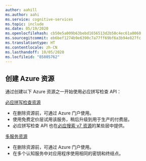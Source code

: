 ```yaml
---
author: aahill
ms.author: aahi
ms.service: cognitive-services
ms.topic: include
ms.date: 05/19/2020
ms.openlocfilehash: cb50e5a009b63bebd1656513d2b58c4ec61a8060
ms.sourcegitcommit: eb6bef1274b9e6390c7a77ff69bf6a3b94e827fc
ms.translationtype: HT
ms.contentlocale: zh-CN
ms.lasthandoff: 10/05/2020
ms.locfileid: "85805762"
---
```

## <a name="create-an-azure-resource"></a>创建 Azure 资源

通过创建以下 Azure 资源之一开始使用必应拼写检查 API：

[必应拼写检查资源](https://ms.portal.azure.com/#create/Microsoft.CognitiveServicesBingSpellCheck-v7)
   * 在删除资源前，可通过 Azure 门户使用。
   * 使用免费定价层试用该服务，稍后升级到用于生产的付费层。
   * 必应拼写检查 API 也在[必应搜索 v7 资源](https://ms.portal.azure.com/#create/Microsoft.CognitiveServicesBingSearch-v7)的某些层中提供。
    
[多服务资源](https://ms.portal.azure.com/#create/Microsoft.CognitiveServicesAllInOne)
   * 在删除资源前，可通过 Azure 门户使用。  
   * 在多个认知服务中对应用程序使用相同的密钥和终结点。
